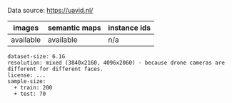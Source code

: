 Data source: https://uavid.nl/

| images | semantic maps | instance ids |
| --- | --- | --- |
| available | available | n/a | 

```
dataset-size: 6.1G
resolution: mixed (3840x2160, 4096x2060) - because drone cameras are different for different faces.
license: ... 
sample-size:
  + train: 200
  + test: 70
```
